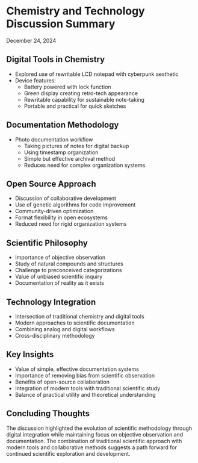# Chemistry and Technology Discussion Summary
December 24, 2024

## Digital Tools in Chemistry
- Explored use of rewritable LCD notepad with cyberpunk aesthetic
- Device features:
  - Battery powered with lock function
  - Green display creating retro-tech appearance
  - Rewritable capability for sustainable note-taking
  - Portable and practical for quick sketches

## Documentation Methodology
- Photo documentation workflow
  - Taking pictures of notes for digital backup
  - Using timestamp organization
  - Simple but effective archival method
  - Reduces need for complex organization systems

## Open Source Approach
- Discussion of collaborative development
- Use of genetic algorithms for code improvement
- Community-driven optimization
- Format flexibility in open ecosystems
- Reduced need for rigid organization systems

## Scientific Philosophy
- Importance of objective observation
- Study of natural compounds and structures
- Challenge to preconceived categorizations
- Value of unbiased scientific inquiry
- Documentation of reality as it exists

## Technology Integration
- Intersection of traditional chemistry and digital tools
- Modern approaches to scientific documentation
- Combining analog and digital workflows
- Cross-disciplinary methodology

## Key Insights
- Value of simple, effective documentation systems
- Importance of removing bias from scientific observation
- Benefits of open-source collaboration
- Integration of modern tools with traditional scientific study
- Balance of practical utility and theoretical understanding

## Concluding Thoughts
The discussion highlighted the evolution of scientific methodology through digital integration while maintaining focus on objective observation and documentation. The combination of traditional scientific approach with modern tools and collaborative methods suggests a path forward for continued scientific exploration and development.
